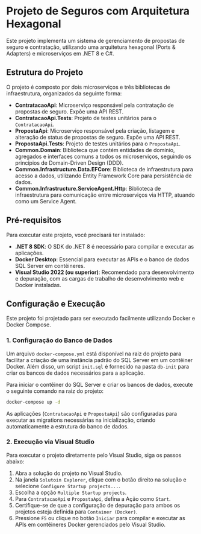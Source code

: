 # Projeto de Seguros com Arquitetura Hexagonal

Este projeto implementa um sistema de gerenciamento de propostas de seguro e contratação, utilizando uma arquitetura hexagonal (Ports & Adapters) e microserviços em .NET 8 e C#.




## Estrutura do Projeto

O projeto é composto por dois microserviços e três bibliotecas de infraestrutura, organizados da seguinte forma:

- **ContratacaoApi**: Microserviço responsável pela contratação de propostas de seguro. Expõe uma API REST.
- **ContratacaoApi.Tests**: Projeto de testes unitários para o `ContratacaoApi`.
- **PropostaApi**: Microserviço responsável pela criação, listagem e alteração de status de propostas de seguro. Expõe uma API REST.
- **PropostaApi.Tests**: Projeto de testes unitários para o `PropostaApi`.
- **Common.Domain**: Biblioteca que contém entidades de domínio, agregados e interfaces comuns a todos os microserviços, seguindo os princípios de Domain-Driven Design (DDD).
- **Common.Infrastructure.Data.EFCore**: Biblioteca de infraestrutura para acesso a dados, utilizando Entity Framework Core para persistência de dados.
- **Common.Infrastructure.ServiceAgent.Http**: Biblioteca de infraestrutura para comunicação entre microserviços via HTTP, atuando como um Service Agent.




## Pré-requisitos

Para executar este projeto, você precisará ter instalado:

- **.NET 8 SDK**: O SDK do .NET 8 é necessário para compilar e executar as aplicações.
- **Docker Desktop**: Essencial para executar as APIs e o banco de dados SQL Server em contêineres.
- **Visual Studio 2022 (ou superior)**: Recomendado para desenvolvimento e depuração, com as cargas de trabalho de desenvolvimento web e Docker instaladas.




## Configuração e Execução

Este projeto foi projetado para ser executado facilmente utilizando Docker e Docker Compose.

### 1. Configuração do Banco de Dados

Um arquivo `docker-compose.yml` está disponível na raiz do projeto para facilitar a criação de uma instância padrão do SQL Server em um contêiner Docker. Além disso, um script `init.sql` é fornecido na pasta `db-init` para criar os bancos de dados necessários para a aplicação.

Para iniciar o contêiner do SQL Server e criar os bancos de dados, execute o seguinte comando na raiz do projeto:

```bash
docker-compose up -d
```

As aplicações (`ContratacaoApi` e `PropostaApi`) são configuradas para executar as migrations necessárias na inicialização, criando automaticamente a estrutura do banco de dados.

### 2. Execução via Visual Studio

Para executar o projeto diretamente pelo Visual Studio, siga os passos abaixo:

1. Abra a solução do projeto no Visual Studio.
2. Na janela `Solutoin Explorer`, clique com o botão direito na solução e selecione `Configure Startup projects...`.
3. Escolha a opção `Multiple Startup projects`.
4. Para `ContratacaoApi` e `PropostaApi`, defina a Ação como `Start`.
5. Certifique-se de que a configuração de depuração para ambos os projetos esteja definida para `Container (Docker)`.
6. Pressione `F5` ou clique no botão `Iniciar` para compilar e executar as APIs em contêineres Docker gerenciados pelo Visual Studio.

